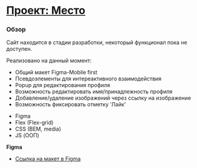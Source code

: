 # [Проект: Место](https://javelinsx.github.io/mesto/)

### Обзор

Сайт находится в стадии разработки, некоторый функционал пока не доступен.

Реализовано на данный момент:
+ Общий макет Figma-Mobile first
+ Псевдоэлементы для интереактивного взаимодействия
+ Popup для редактирования профиля
+ Возможность редактировать имя/принадлежность профиля
+ Добавление/удаление изображений через ссылку на изображение
+ Возможность фиксировать отметку 'Лайк'


* Figma
* Flex (Flex-grid)
* CSS (BEM, media)
* JS (ООП)


**Figma**

* [Ссылка на макет в Figma](https://www.figma.com/file/2cn9N9jSkmxD84oJik7xL7/JavaScript.-Sprint-4?node-id=0%3A1)

